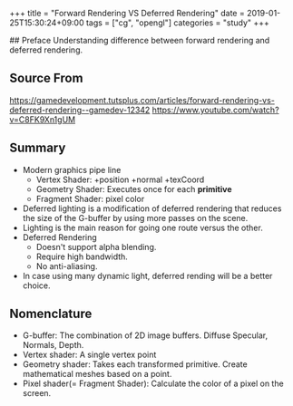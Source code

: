+++
title = "Forward Rendering VS Deferred Rendering"
date = 2019-01-25T15:30:24+09:00
tags = ["cg", "opengl"]
categories = "study"
+++

<div class="description">
## Preface
Understanding difference between forward rendering and deferred rendering.

## Source From
https://gamedevelopment.tutsplus.com/articles/forward-rendering-vs-deferred-rendering--gamedev-12342
https://www.youtube.com/watch?v=C8FK9Xn1gUM

## Summary
- Modern graphics pipe line
    - Vertex Shader: +position +normal +texCoord
    - Geometry Shader: Executes once for each **primitive**
    - Fragment Shader: pixel color
- Deferred lighting is a modification of deferred rendering that reduces the size of the G-buffer by using more passes on the scene.
- Lighting is the main reason for going one route versus the other.
- Deferred Rendering
    - Doesn't support alpha blending.
    - Require high bandwidth.
    - No anti-aliasing.
- In case using many dynamic light, deferred rending will be a better choice.

## Nomenclature
- G-buffer: The combination of 2D image buffers. Diffuse Specular, Normals, Depth.
- Vertex shader: A single vertex point
- Geometry shader: Takes each transformed primitive. Create mathematical meshes based on a point.
- Pixel shader(= Fragment Shader): Calculate the color of a pixel on the screen.
